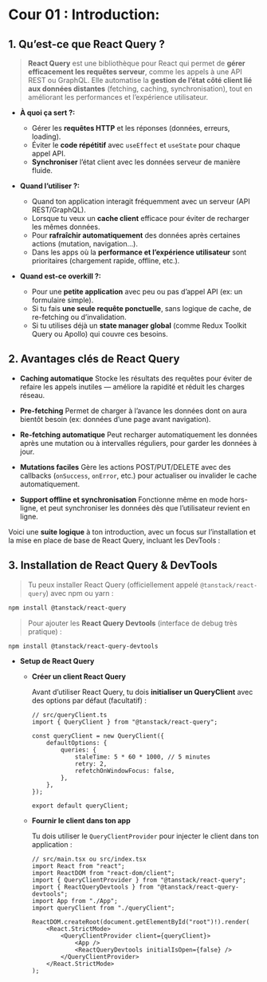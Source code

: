 # Cour 01 : **Introduction:**

## 1. **Qu’est-ce que React Query ?**

> **React Query** est une bibliothèque pour React qui permet de **gérer efficacement les requêtes serveur**, comme les appels à une API REST ou GraphQL. Elle automatise la **gestion de l’état côté client lié aux données distantes** (fetching, caching, synchronisation), tout en améliorant les performances et l’expérience utilisateur.

-   **À quoi ça sert ?:**

    -   Gérer les **requêtes HTTP** et les réponses (données, erreurs, loading).
    -   Éviter le **code répétitif** avec `useEffect` et `useState` pour chaque appel API.
    -   **Synchroniser** l’état client avec les données serveur de manière fluide.

-   **Quand l’utiliser ?:**

    -   Quand ton application interagit fréquemment avec un serveur (API REST/GraphQL).
    -   Lorsque tu veux un **cache client** efficace pour éviter de recharger les mêmes données.
    -   Pour **rafraîchir automatiquement** des données après certaines actions (mutation, navigation...).
    -   Dans les apps où la **performance et l’expérience utilisateur** sont prioritaires (chargement rapide, offline, etc.).

-   **Quand est-ce overkill ?:**

    -   Pour une **petite application** avec peu ou pas d’appel API (ex: un formulaire simple).
    -   Si tu fais **une seule requête ponctuelle**, sans logique de cache, de re-fetching ou d’invalidation.
    -   Si tu utilises déjà un **state manager global** (comme Redux Toolkit Query ou Apollo) qui couvre ces besoins.

## 2. **Avantages clés de React Query**

-   **Caching automatique**
    Stocke les résultats des requêtes pour éviter de refaire les appels inutiles — améliore la rapidité et réduit les charges réseau.

-   **Pre-fetching**
    Permet de charger à l’avance les données dont on aura bientôt besoin (ex: données d’une page avant navigation).

-   **Re-fetching automatique**
    Peut recharger automatiquement les données après une mutation ou à intervalles réguliers, pour garder les données à jour.

-   **Mutations faciles**
    Gère les actions POST/PUT/DELETE avec des callbacks (`onSuccess`, `onError`, etc.) pour actualiser ou invalider le cache automatiquement.

-   **Support offline et synchronisation**
    Fonctionne même en mode hors-ligne, et peut synchroniser les données dès que l’utilisateur revient en ligne.

Voici une **suite logique** à ton introduction, avec un focus sur l’installation et la mise en place de base de React Query, incluant les DevTools :

## 3. **Installation de React Query & DevTools**

> Tu peux installer React Query (officiellement appelé `@tanstack/react-query`) avec npm ou yarn :

```bash
npm install @tanstack/react-query
```

> Pour ajouter les **React Query Devtools** (interface de debug très pratique) :

```bash
npm install @tanstack/react-query-devtools
```

-   **Setup de React Query**

    -   **Créer un client React Query**

        Avant d’utiliser React Query, tu dois **initialiser un QueryClient** avec des options par défaut (facultatif) :

        ```tsx
        // src/queryClient.ts
        import { QueryClient } from "@tanstack/react-query";

        const queryClient = new QueryClient({
        	defaultOptions: {
        		queries: {
        			staleTime: 5 * 60 * 1000, // 5 minutes
        			retry: 2,
        			refetchOnWindowFocus: false,
        		},
        	},
        });

        export default queryClient;
        ```

    -   **Fournir le client dans ton app**

        Tu dois utiliser le `QueryClientProvider` pour injecter le client dans ton application :

        ```tsx
        // src/main.tsx ou src/index.tsx
        import React from "react";
        import ReactDOM from "react-dom/client";
        import { QueryClientProvider } from "@tanstack/react-query";
        import { ReactQueryDevtools } from "@tanstack/react-query-devtools";
        import App from "./App";
        import queryClient from "./queryClient";

        ReactDOM.createRoot(document.getElementById("root")!).render(
        	<React.StrictMode>
        		<QueryClientProvider client={queryClient}>
        			<App />
        			<ReactQueryDevtools initialIsOpen={false} />
        		</QueryClientProvider>
        	</React.StrictMode>
        );
        ```

